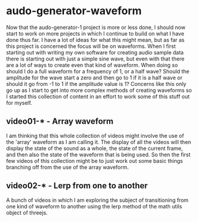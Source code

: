 # audo-generator-waveform

Now that the audo-generator-1 project is more or less done, I should now start to work on more projects in which I continue to build on what I have done thus far. I have a lot of ideas for what this might mean, but as far as this project is concerned the focus will be on waveforms. When I first starting out with writing my own software for creating audio sample data there is starting out with just a simple sine wave, but even with that there are a lot of ways to create even that kind of waveform. When doing so should I do a full waveform for a frequency of 1, or a half wave? Should the amplitude for the wave start a zero and then go to 1 if it is a half wave or should it go from -1 to 1 if the amplitude value is 1? Concerns like this only go up as I start to get into more complex methods of creating waveforms so I started this collection of content in an effort to work some of this stuff out for myself.

## video01-* - Array waveform 

I am thinking that this whole collection of videos might involve the use of the 'array' waveform as I am calling it. The display of all the videos will then display the state of the sound as a whole, the state of the current frame, and then also the state of the waveform that is being used. So then the first few videos of this collection might be to just work out some basic things branching off from the use of the array waveform.

## video02-* - Lerp from one to another

A bunch of videos in which I am exploring the subject of transitioning from one kind of waveform to another using the lerp method of the math utils object of threejs.